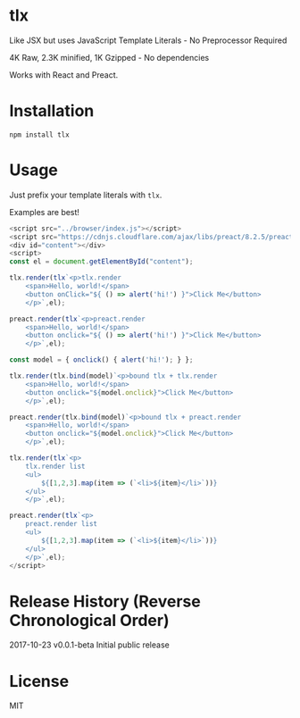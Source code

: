 # tlx

Like JSX but uses JavaScript Template Literals - No Preprocessor Required

4K Raw, 2.3K minified, 1K Gzipped - No dependencies

Works with React and Preact.

# Installation

`npm install tlx`

# Usage

Just prefix your template literals with `tlx`.

Examples are best!

```js
<script src="../browser/index.js"></script>
<script src="https://cdnjs.cloudflare.com/ajax/libs/preact/8.2.5/preact.min.js"></script>
<div id="content"></div>
<script>
const el = document.getElementById("content");

tlx.render(tlx`<p>tlx.render 
	<span>Hello, world!</span>
	<button onClick="${ () => alert('hi!') }">Click Me</button>
	</p>`,el);

preact.render(tlx`<p>preact.render
	<span>Hello, world!</span> 
	<button onclick="${ () => alert('hi!') }">Click Me</button>
	</p>`,el);

const model = {	onclick() { alert('hi!'); } };

tlx.render(tlx.bind(model)`<p>bound tlx + tlx.render
	<span>Hello, world!</span>
	<button onclick="${model.onclick}">Click Me</button>
	</p>`,el);

preact.render(tlx.bind(model)`<p>bound tlx + preact.render
	<span>Hello, world!</span>
	<button onclick="${model.onclick}">Click Me</button>
	</p>`,el);

tlx.render(tlx`<p>
	tlx.render list
	<ul>
		${[1,2,3].map(item => (`<li>${item}</li>`))}
	</ul>
	</p>`,el);

preact.render(tlx`<p>
	preact.render list
	<ul>
		${[1,2,3].map(item => (`<li>${item}</li>`))}
	</ul>
	</p>`,el);
</script>
```

# Release History (Reverse Chronological Order)

2017-10-23 v0.0.1-beta Initial public release

 # License
 
 MIT
